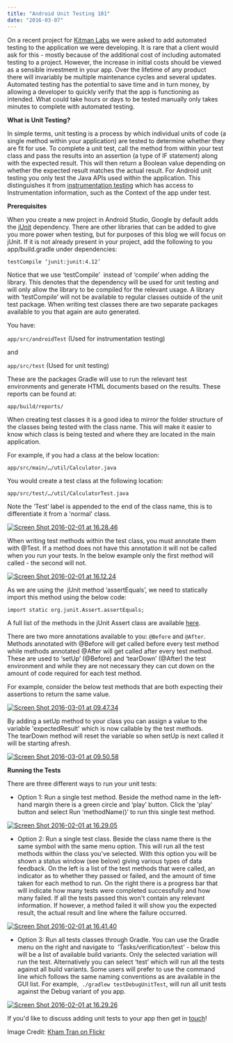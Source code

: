 ```yaml
---
title: "Android Unit Testing 101"
date: "2016-03-07"
---
```


On a recent project for [Kitman Labs](http://www.kitmanlabs.com/) we were asked to add automated testing to the application we were developing. It is rare that a client would ask for this - mostly because of the additional cost of including automated testing to a project. However, the increase in initial costs should be viewed as a sensible investment in your app. Over the lifetime of any product there will invariably be multiple maintenance cycles and several updates. Automated testing has the potential to save time and in turn money, by allowing a developer to quickly verify that the app is functioning as intended. What could take hours or days to be tested manually only takes minutes to complete with automated testing.

**What is Unit Testing?**

In simple terms, unit testing is a process by which individual units of code (a single method within your application) are tested to determine whether they are fit for use. To complete a unit test, call the method from within your test class and pass the results into an assertion (a type of IF statement) along with the expected result. This will then return a Boolean value depending on whether the expected result matches the actual result. For Android unit testing you only test the Java APIs used within the application. This distinguishes it from [instrumentation testing](http://developer.android.com/training/testing/unit-testing/instrumented-unit-tests.html) which has access to Instrumentation information, such as the Context of the app under test.

**Prerequisites**

When you create a new project in Android Studio, Google by default adds the [jUnit](http://developer.android.com/reference/junit/framework/package-summary.html) dependency. There are other libraries that can be added to give you more power when testing, but for purposes of this blog we will focus on jUnit. If it is not already present in your project, add the following to you app/build.gradle under dependencies:

`testCompile ‘junit:junit:4.12’`

Notice that we use ‘testCompile’  instead of ‘compile’ when adding the library. This denotes that the dependency will be used for unit testing and will only allow the library to be compiled for the relevant usage. A library with ‘testCompile’ will not be available to regular classes outside of the unit test package. When writing test classes there are two separate packages available to you that again are auto generated.

You have:

`app/src/androidTest` (Used for instrumentation testing)

and

`app/src/test` (Used for unit testing)

These are the packages Gradle will use to run the relevant test environments and generate HTML documents based on the results. These reports can be found at:

`app/build/reports/`

When creating test classes it is a good idea to mirror the folder structure of the classes being tested with the class name. This will make it easier to know which class is being tested and where they are located in the main application.

For example, if you had a class at the below location:

`app/src/main/…/util/Calculator.java`

You would create a test class at the following location:

`app/src/test/…/util/CalculatorTest.java`

Note the ‘Test’ label is appended to the end of the class name, this is to differentiate it from a 'normal' class.

[![Screen Shot 2016-02-01 at 16.28.46](images/Screen-Shot-2016-02-01-at-16.28.46.png)](https://tapadoo.wpengine.com/wp-content/uploads/2016/02/Screen-Shot-2016-02-01-at-16.28.46.png)

When writing test methods within the test class, you must annotate them with @Test. If a method does not have this annotation it will not be called when you run your tests. In the below example only the first method will called - the second will not.

[![Screen Shot 2016-02-01 at 16.12.24](images/Screen-Shot-2016-02-01-at-16.12.24.png)](https://tapadoo.wpengine.com/wp-content/uploads/2016/02/Screen-Shot-2016-02-01-at-16.12.24.png)

As we are using the  jUnit method ‘assertEquals’, we need to statically import this method using the below code:

`import static org.junit.Assert.assertEquals;`

A full list of the methods in the jUnit Assert class are available [here](http://developer.android.com/reference/junit/framework/Assert.html).

There are two more annotations available to you: `@Before` and `@After`. Methods annotated with @Before will get called before every test method while methods annotated @After will get called after every test method. These are used to ‘setUp’ (@Before) and ‘tearDown’ (@After) the test environment and while they are not necessary they can cut down on the amount of code required for each test method.

For example, consider the below test methods that are both expecting their assertions to return the same value.

[![Screen Shot 2016-03-01 at 09.47.34](images/Screen-Shot-2016-03-01-at-09.47.34.png)](https://tapadoo.wpengine.com/wp-content/uploads/2016/03/Screen-Shot-2016-03-01-at-09.47.34.png)

By adding a setUp method to your class you can assign a value to the variable 'expectedResult' which is now callable by the test methods. The tearDown method will reset the variable so when setUp is next called it will be starting afresh.

[![Screen Shot 2016-03-01 at 09.50.58](images/Screen-Shot-2016-03-01-at-09.50.58.png)](https://tapadoo.wpengine.com/wp-content/uploads/2016/03/Screen-Shot-2016-03-01-at-09.50.58.png)

**Running the Tests**

There are three different ways to run your unit tests:

- Option 1: Run a single test method. Beside the method name in the left-hand margin there is a green circle and ‘play’ button. Click the 'play' button and select Run ‘methodName()’ to run this single test method.

[![Screen Shot 2016-02-01 at 16.29.05](images/Screen-Shot-2016-02-01-at-16.29.05.png)](https://tapadoo.wpengine.com/wp-content/uploads/2016/02/Screen-Shot-2016-02-01-at-16.29.05.png)

- Option 2: Run a single test class. Beside the class name there is the same symbol with the same menu option. This will run all the test methods within the class you've selected. With this option you will be shown a status window (see below) giving various types of data feedback. On the left is a list of the test methods that were called, an indicator as to whether they passed or failed, and the amount of time taken for each method to run. On the right there is a progress bar that will indicate how many tests were completed successfully and how many failed. If all the tests passed this won't contain any relevant information. If however, a method failed it will show you the expected result, the actual result and line where the failure occurred.

[![Screen Shot 2016-02-01 at 16.41.40](images/Screen-Shot-2016-02-01-at-16.41.40.png)](https://tapadoo.wpengine.com/wp-content/uploads/2016/02/Screen-Shot-2016-02-01-at-16.41.40.png)

- Option 3: Run all tests classes through Gradle. You can use the Gradle menu on the right and navigate to  ‘Tasks/verification/test’ - below this will be a list of available build variants. Only the selected variation will run the test. Alternatively you can select ‘test’ which will run all the tests against all build variants. Some users will prefer to use the command line which follows the same naming conventions as are available in the GUI list. For example,  `./gradlew testDebugUnitTest`, will run all unit tests against the Debug variant of you app.

[![Screen Shot 2016-02-01 at 16.29.26](images/Screen-Shot-2016-02-01-at-16.29.26.png)](https://tapadoo.wpengine.com/wp-content/uploads/2016/02/Screen-Shot-2016-02-01-at-16.29.26.png)

If you'd like to discuss adding unit tests to your app then get in [touch](https://tapadoo.wpengine.com/contact/)!

Image Credit: [Kham Tran on Flickr](https://www.flickr.com/photos/khamtran/)
